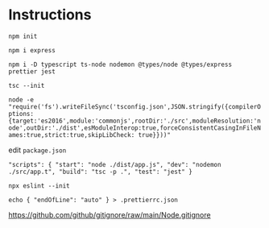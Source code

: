 # Instructions

`npm init`

`npm i express`

`npm i -D typescript ts-node nodemon @types/node @types/express prettier jest`

`tsc --init`

`node -e "require('fs').writeFileSync('tsconfig.json',JSON.stringify({compilerOptions:{target:'es2016',module:'commonjs',rootDir:'./src',moduleResolution:'node',outDir:'./dist',esModuleInterop:true,forceConsistentCasingInFileNames:true,strict:true,skipLibCheck: true}}))"`

edit `package.json`

  `"scripts": {
    "start": "node ./dist/app.js",
    "dev": "nodemon ./src/app.t",
    "build": "tsc -p .",
    "test": "jest"
  }`
  

`npx eslint --init`

`echo { "endOfLine": "auto" } > .prettierrc.json`

https://github.com/github/gitignore/raw/main/Node.gitignore
